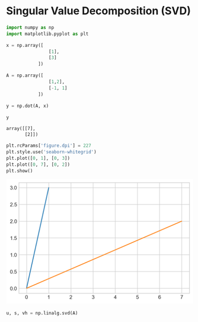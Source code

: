 # Singular Value Decomposition (SVD)


```python
import numpy as np
import matplotlib.pyplot as plt
```


```python
x = np.array([
                [1],
                [3]
            ])
```


```python
A = np.array([
                [1,2],
                [-1, 1]
            ])
```


```python
y = np.dot(A, x)
```


```python
y
```




    array([[7],
           [2]])




```python
plt.rcParams['figure.dpi'] = 227
plt.style.use('seaborn-whitegrid')
plt.plot([0, 1], [0, 3])
plt.plot([0, 7], [0, 2])
plt.show()
```


![png](svd_files/svd_6_0.png)



```python
u, s, vh = np.linalg.svd(A)
```
